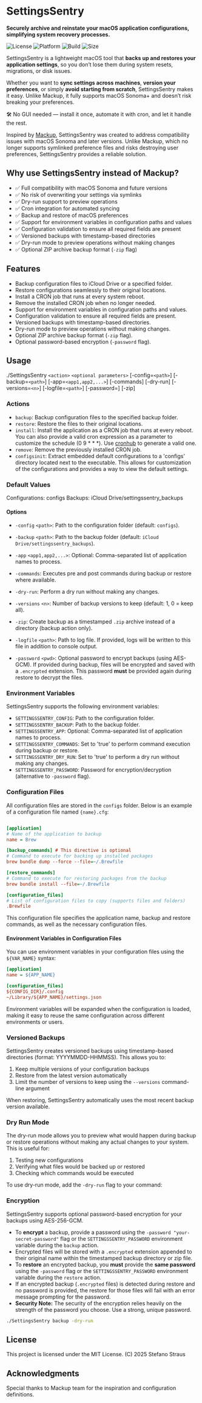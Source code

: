 # SettingsSentry

__Securely archive and reinstate your macOS application configurations, simplifying system recovery processes.__

![License](https://img.shields.io/github/license/sstraus/SettingsSentry)
![Platform](https://img.shields.io/badge/platform-macOS-lightgrey)
![Build](https://img.shields.io/github/go-mod/go-version/sstraus/SettingsSentry)
![Size](https://img.shields.io/github/repo-size/sstraus/SettingsSentry)

SettingsSentry is a lightweight macOS tool that __backs up and restores your application settings__, so you don’t lose them during system resets, migrations, or disk issues.

Whether you want to __sync settings across machines__, __version your preferences__, or simply __avoid starting from scratch__, SettingsSentry makes it easy. Unlike Mackup, it fully supports macOS Sonoma+ and doesn’t risk breaking your preferences.

🛠 No GUI needed — install it once, automate it with cron, and let it handle the rest.

Inspired by [Mackup](https://github.com/lra/mackup), SettingsSentry was created to address compatibility issues with macOS Sonoma and later versions. Unlike Mackup, which no longer supports symlinked preference files and risks destroying user preferences, SettingsSentry provides a reliable solution.

## Why use SettingsSentry instead of Mackup?

- ✅ Full compatibility with macOS Sonoma and future versions
- ✅ No risk of overwriting your settings via symlinks
- ✅ Dry-run support to preview operations
- ✅ Cron integration for automated syncing
- ✅ Backup and restore of macOS preferences
- ✅ Support for environment variables in configuration paths and values
- ✅ Configuration validation to ensure all required fields are present
- ✅ Versioned backups with timestamp-based directories
- ✅ Dry-run mode to preview operations without making changes
- ✅ Optional ZIP archive backup format (`-zip` flag)


## Features

- Backup configuration files to iCloud Drive or a specified folder.
- Restore configurations seamlessly to their original locations.
- Install a CRON job that runs at every system reboot.
- Remove the installed CRON job when no longer needed.
- Support for environment variables in configuration paths and values.
- Configuration validation to ensure all required fields are present.
- Versioned backups with timestamp-based directories.
- Dry-run mode to preview operations without making changes.
- Optional ZIP archive backup format (`-zip` flag).
- Optional password-based encryption (`-password` flag).

## Usage

./SettingsSentry `<action>` `<optional parameters>` [-config=`<path>`] [-backup=`<path>`] [-app=`<app1,app2,...>`] [-commands] [-dry-run] [-versions=`<n>`] [-logfile=`<path>`] [-password=<pwd>] [-zip]

### Actions

- `backup`: Backup configuration files to the specified backup folder.
- `restore`: Restore the files to their original locations.
- `install`: Install the application as a CRON job that runs at every reboot.
    You can also provide a valid cron expression as a parameter to customize the schedule (0 9 \* \* \*). Use [cronhub](https://crontab.cronhub.io) to generate a valid one.
- `remove`: Remove the previously installed CRON job.
- `configsinit`: Extract embedded default configurations to a 'configs' directory located next to the executable. This allows for customization of the configurations and provides a way to view the default settings.

### Default Values

Configurations: configs
Backups: iCloud Drive/settingssentry_backups

#### Options

- `-config` `<path>`: Path to the configuration folder (default: `configs`).

- `-backup` `<path>`: Path to the backup folder (default: `iCloud Drive/settingssentry_backups`).

- `-app` `<app1,app2,...>`: Optional: Comma-separated list of application names to process.

- `-commands`: Executes pre and post commands during backup or restore where available.

- `-dry-run`: Perform a dry run without making any changes.

- `-versions` `<n>`: Number of backup versions to keep (default: 1, 0 = keep all).

- `-zip`: Create backup as a timestamped `.zip` archive instead of a directory (backup action only).

- `-logfile` `<path>`: Path to log file. If provided, logs will be written to this file in addition to console output.

- `-password` `<pwd>`: Optional password to encrypt backups (using AES-GCM). If provided during backup, files will be encrypted and saved with a `.encrypted` extension. This password **must** be provided again during restore to decrypt the files.

### Environment Variables

SettingsSentry supports the following environment variables:

- `SETTINGSSENTRY_CONFIG`: Path to the configuration folder.
- `SETTINGSSENTRY_BACKUP`: Path to the backup folder.
- `SETTINGSSENTRY_APP`: Optional: Comma-separated list of application names to process.
- `SETTINGSSENTRY_COMMANDS`: Set to 'true' to perform command execution during backup or restore.
- `SETTINGSSENTRY_DRY_RUN`: Set to 'true' to perform a dry run without making any changes.
- `SETTINGSSENTRY_PASSWORD`: Password for encryption/decryption (alternative to `-password` flag).

### Configuration Files

All configuration files are stored in the `configs` folder. Below is an example of a configuration file named `{name}.cfg`:

```ini

[application]
# Name of the application to backup
name = Brew

[backup_commands] # This directive is optional
# Command to execute for backing up installed packages
brew bundle dump --force --file=~/.Brewfile

[restore_commands]
# Command to execute for restoring packages from the backup
brew bundle install --file=~/.Brewfile

[configuration_files]
# List of configuration files to copy (supports files and folders)
.Brewfile

```

This configuration file specifies the application name, backup and restore commands, as well as the necessary configuration files.

#### Environment Variables in Configuration Files

You can use environment variables in your configuration files using the `${VAR_NAME}` syntax:

```ini
[application]
name = ${APP_NAME}

[configuration_files]
${CONFIG_DIR}/.config
~/Library/${APP_NAME}/settings.json
```

Environment variables will be expanded when the configuration is loaded, making it easy to reuse the same configuration across different environments or users.

### Versioned Backups

SettingsSentry creates versioned backups using timestamp-based directories (format: YYYYMMDD-HHMMSS). This allows you to:

1. Keep multiple versions of your configuration backups
2. Restore from the latest version automatically
3. Limit the number of versions to keep using the `--versions` command-line argument

When restoring, SettingsSentry automatically uses the most recent backup version available.

### Dry Run Mode

The dry-run mode allows you to preview what would happen during backup or restore operations without making any actual changes to your system. This is useful for:

1. Testing new configurations
2. Verifying what files would be backed up or restored
3. Checking which commands would be executed

To use dry-run mode, add the `-dry-run` flag to your command:


### Encryption

SettingsSentry supports optional password-based encryption for your backups using AES-256-GCM.

- To **encrypt** a backup, provide a password using the `-password "your-secret-password"` flag or the `SETTINGSSENTRY_PASSWORD` environment variable during the `backup` action.
- Encrypted files will be stored with a `.encrypted` extension appended to their original name within the timestamped backup directory or zip file.
- To **restore** an encrypted backup, you **must** provide the **same password** using the `-password` flag or the `SETTINGSSENTRY_PASSWORD` environment variable during the `restore` action.
- If an encrypted backup (`.encrypted` files) is detected during restore and no password is provided, the restore for those files will fail with an error message prompting for the password.
- **Security Note:** The security of the encryption relies heavily on the strength of the password you choose. Use a strong, unique password.

```sh
./SettingsSentry backup -dry-run
```

## License

This project is licensed under the MIT License.
(C) 2025 Stefano Straus

## Acknowledgments

Special thanks to Mackup team for the inspiration and configuration definitions.
